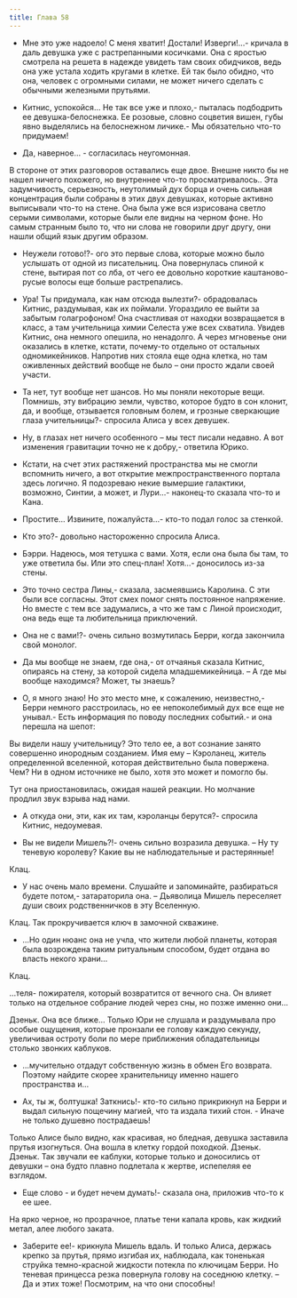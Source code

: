 ```yaml
---
title: Глава 58
---
```


- Мне это уже надоело! С меня хватит! Достали! Изверги!...- кричала в даль девушка уже с растрепанными косичками. Она с
  яростью смотрела на решета в надежде увидеть там своих обидчиков, ведь она уже устала ходить кругами в клетке. Ей так
  было обидно, что она, человек с огромными силами, не может ничего сделать с обычными железными прутьями.

- Китнис, успокойся… Не так все уже и плохо,- пыталась подбодрить ее девушка-белоснежка. Ее розовые, словно соцветия
  вишен, губы явно выделялись на белоснежном личике.- Мы обязательно что-то придумаем!

- Да, наверное… - согласилась неугомонная.

В стороне от этих разговоров оставались еще двое. Внешне никто бы не нашел ничего похожего, но внутреннее что-то
просматривалось.. Эта задумчивость, серьезность, неутолимый дух борца и очень сильная концентрация были собраны в этих
двух девушках, которые активно выписывали что-то на стене. Она была уже вся изрисована светло серыми символами, которые
были еле видны на черном фоне. Но самым странным было то, что ни слова не говорили друг другу, они нашли общий язык
другим образом.

- Неужели готово!?- ого это первые слова, которые можно было услышать от одной из писательниц. Она повернулась спиной к
  стене, вытирая пот со лба, от чего ее довольно короткие каштаново-русые волосы еще больше растрепались.

- Ура! Ты придумала, как нам отсюда вылезти?- обрадовалась Китнис, раздумывая, как их поймали. Угораздило ее выйти за
  забытым голагрофоном! Она счастливая от находки возвращается в класс, а там учительница химии Селеста уже всех
  схватила. Увидев Китнис, она немного опешила, но ненадолго. А через мгновенье они оказались в клетке, кстати,
  почему-то отдельно от остальных одномикейников. Напротив них стояла еще одна клетка, но там оживленных действий вообще
  не было – они просто ждали своей участи.

- Та нет, тут вообще нет шансов. Но мы поняли некоторые вещи. Помнишь, эту вибрацию земли, чувство, которое будто в сон
  клонит, да, и вообще, отзывается головным болем, и грозные сверкающие глаза учительницы?- спросила Алиса у всех
  девушек.

- Ну, в глазах нет ничего особенного – мы тест писали недавно. А вот изменения гравитации точно не к добру,- ответила
  Юрико.

- Кстати, на счет этих растяжений пространства мы не смогли вспомнить ничего, а вот открытие межпространственного
  портала здесь логично. Я подозреваю некие вымершие галактики, возможно, Синтии, а может, и Лури…- наконец-то сказала
  что-то и Кана.

- Простите… Извините, пожалуйста…- кто-то подал голос за стенкой.

- Кто это?- довольно настороженно спросила Алиса.

- Бэрри. Надеюсь, моя тетушка с вами. Хотя, если она была бы там, то уже ответила бы. Или это спец-план! Хотя…-
  доносилось из-за стены.

- Это точно сестра Лины,- сказала, засмеявшись Каролина. С эти были все согласны. Этот смех помог снять постоянное
  напряжение. Но вместе с тем все задумались, а что же там с Линой происходит, она ведь еще та любительница приключений.

- Она не с вами!?- очень сильно возмутилась Берри, когда закончила свой монолог.

- Да мы вообще не знаем, где она,- от отчаянья сказала Китнис, опираясь на стену, за которой сидела младшемикейница. – А
  где мы вообще находимся? Может, ты знаешь?

- О, я много знаю! Но это место мне, к сожалению, неизвестно,- Берри немного расстроилась, но ее непоколебимый дух все
  еще не унывал.- Есть информация по поводу последних событий.- и она перешла на шепот:

Вы видели нашу учительницу? Это тело ее, а вот сознание занято совершенно инородным созданием. Имя ему – Кэроланец,
житель определенной вселенной, которая действительно была повержена. Чем? Ни в одном источнике не было, хотя это может и
помогло бы.

Тут она приостановилась, ожидая нашей реакции. Но молчание продлил звук взрыва над нами.

- А откуда они, эти, как их там, кэроланцы берутся?- спросила Китнис, недоумевая.

- Вы не видели Мишель?!- очень сильно возразила девушка. – Ну ту теневую королеву? Какие вы не наблюдательные и
  растерянные!

Клац.

- У нас очень мало времени. Слушайте и запоминайте, разбираться будете потом,- затараторила она. – Дьяволица Мишель
  переселяет души своих родственничков в эту Вселенную.

Клац. Так прокручивается ключ в замочной скважине.

- …Но один нюанс она не учла, что жители любой планеты, которая была возрождена таким ритуальным способом, будет отдана
  во власть некого храни…

Клац.

…теля- пожирателя, который возвратится от вечного сна. Он влияет только на отдельное собрание людей через сны, но позже
именно они…

Дзеньк. Она все ближе… Только Юри не слушала и раздумывала про особые ощущения, которые пронзали ее голову каждую
секунду, увеличивая остроту боли по мере приближения обладательницы столько звонких каблуков.

- …мучительно отдадут собственную жизнь в обмен Его возврата. Поэтому найдите скорее хранительницу именно нашего
  пространства и…

- Ах, ты ж, болтушка! Заткнись!- кто-то сильно прикрикнул на Берри и выдал сильную пощечину магией, что та издала тихий
  стон. - Иначе не только душевно пострадаешь!

Только Алисе было видно, как красивая, но бледная, девушка заставила прутья изогнуться. Она вошла в клетку гордой
походкой. Дзеньк. Дзеньк. Так звучали ее каблуки, которые только и доносились от девушки – она будто плавно подлетала к
жертве, испепеляя ее взглядом.

- Еще слово - и будет нечем думать!- сказала она, приложив что-то к ее шее.

На ярко черное, но прозрачное, платье тени капала кровь, как жидкий метал, алее любого заката.

- Заберите ее!- крикнула Мишель вдаль. И только Алиса, держась крепко за прутья, прямо изгибая их, наблюдала, как
  тоненькая струйка темно-красной жидкости потекла по ключицам Берри. Но теневая принцесса резка повернула голову на
  соседнюю клетку. – Да и этих тоже! Посмотрим, на что они способны!

